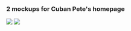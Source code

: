 <h3> 2 mockups for Cuban Pete's homepage </h3>

<img src="http://web.njit.edu/~faison/is117/cubanpete2.jpg" >
<img src="http://web.njit.edu/~faison/is117/cubanpete3.jpg" >

